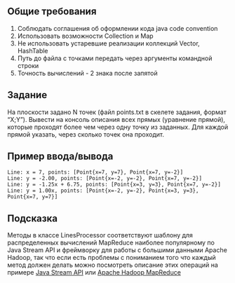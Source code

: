 ## Общие требования
1. Соблюдать соглашения об оформлении кода java code convention
2. Использовать возможности Collection и Map
3. Не использовать устаревшие реализации коллекций Vector, HashTable
4. Путь до файла с точками передать через аргументы командной строки
5. Точность вычислений - 2 знака после запятой

## Задание
На плоскости задано N точек (файл points.txt в скелете задания, формат “X;Y”). Вывести на консоль описания всех прямых (уравнение прямой), которые проходят более чем через одну точку из заданных. Для каждой прямой указать, через сколько точек она проходит.

## Пример ввода/вывода
```
Line: x = 7, points: [Point{x=7, y=7}, Point{x=7, y=-2}]
Line: y = -2.00, points: [Point{x=-2, y=-2}, Point{x=7, y=-2}]
Line: y = -1.25x + 6.75, points: [Point{x=3, y=3}, Point{x=7, y=-2}]
Line: y = 1.00x, points: [Point{x=-2, y=-2}, Point{x=3, y=3}, Point{x=7, y=7}]
```

## Подсказка
Методы в классе LinesProcessor соответствуют шаблону для распределенных вычислений MapReduce наиболее популярному по Java Stream API и фреймворку для работы с большими данными Apache Hadoop, так что если есть проблемы с пониманием того что каждый метод должен делать можно посмотреть описание этих операций на примере [Java Stream API](https://easyjava.ru/java/language/java-8-stream-api-chast-vtoraya-map-reduce/) или [Apache Hadoop MapReduce](https://ru.bmstu.wiki/MapReduce)